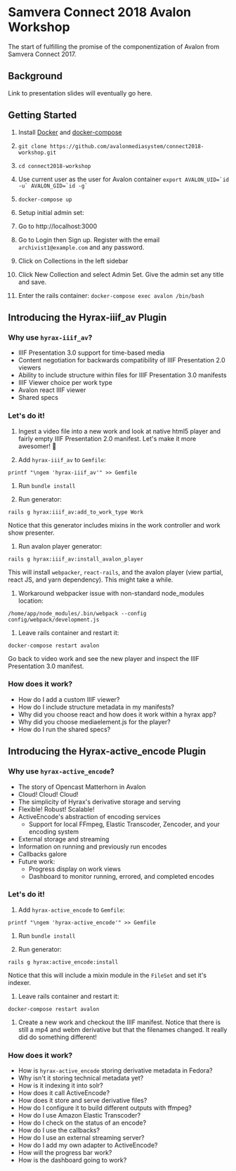 # Samvera Connect 2018 Avalon Workshop

The start of fulfilling the promise of the componentization of Avalon from Samvera Connect 2017.

## Background

Link to presentation slides will eventually go here.

## Getting Started

1. Install [Docker](https://docs.docker.com/engine/installation/) and [docker-compose](https://docs.docker.com/compose/install/)

1. `git clone https://github.com/avalonmediasystem/connect2018-workshop.git`

1.  `cd connect2018-workshop`

1. Use current user as the user for Avalon container `` export AVALON_UID=`id -u` AVALON_GID=`id -g` ``

1. `docker-compose up`

1. Setup initial admin set:
  1. Go to http://localhost:3000

  1. Go to Login then Sign up.  Register with the email `archivist1@example.com` and any password.

  1. Click on Collections in the left sidebar

  1. Click New Collection and select Admin Set.  Give the admin set any title and save.

1. Enter the rails container: `docker-compose exec avalon /bin/bash`

## Introducing the Hyrax-iiif_av Plugin

### Why use `hyrax-iiif_av`?

- IIIF Presentation 3.0 support for time-based media
- Content negotiation for backwards compatibility of IIIF Presentation 2.0 viewers
- Ability to include structure within files for IIIF Presentation 3.0 manifests
- IIIF Viewer choice per work type
- Avalon react IIIF viewer
- Shared specs

### Let's do it!

1. Ingest a video file into a new work and look at native html5 player and fairly empty IIIF Presentation 2.0 manifest.
Let's make it more awesomer! :unicorn:

1. Add `hyrax-iiif_av` to `Gemfile`:
```
printf "\ngem 'hyrax-iiif_av'" >> Gemfile
```

1. Run `bundle install`

1. Run generator:
```
rails g hyrax:iiif_av:add_to_work_type Work
```
Notice that this generator includes mixins in the work controller and work show presenter.

1. Run avalon player generator:
```
rails g hyrax:iiif_av:install_avalon_player
```
This will install `webpacker`, `react-rails`, and the avalon player (view partial, react JS, and yarn dependency).  This might take a while.

1. Workaround webpacker issue with non-standard node_modules location:
```
/home/app/node_modules/.bin/webpack --config config/webpack/development.js
```

1. Leave rails container and restart it:
```
docker-compose restart avalon
```
Go back to video work and see the new player and inspect the IIIF Presentation 3.0 manifest.

### How does it work?

- How do I add a custom IIIF viewer?
- How do I include structure metadata in my manifests?
- Why did you choose react and how does it work within a hyrax app?
- Why did you choose mediaelement.js for the player?
- How do I run the shared specs?


## Introducing the Hyrax-active_encode Plugin

### Why use `hyrax-active_encode`?

- The story of Opencast Matterhorn in Avalon
- Cloud! Cloud! Cloud!
- The simplicity of Hyrax's derivative storage and serving
- Flexible! Robust! Scalable! <insert other buzz words>
- ActiveEncode's abstraction of encoding services
  - Support for local FFmpeg, Elastic Transcoder, Zencoder, and your encoding system
- External storage and streaming
- Information on running and previously run encodes
- Callbacks galore
- Future work:
  - Progress display on work views
  - Dashboard to monitor running, errored, and completed encodes

### Let's do it!

1. Add `hyrax-active_encode` to `Gemfile`:
```
printf "\ngem 'hyrax-active_encode'" >> Gemfile
```

1. Run `bundle install`

1. Run generator:
```
rails g hyrax:active_encode:install
```
Notice that this will include a mixin module in the `FileSet` and set it's indexer.

1. Leave rails container and restart it:
```
docker-compose restart avalon
```

1. Create a new work and checkout the IIIF manifest.  Notice that there is still a mp4 and webm derivative but that the filenames changed.  It really did do something different!

### How does it work?

 - How is `hyrax-active_encode` storing derivative metadata in Fedora?
 - Why isn't it storing technical metadata yet?
 - How is it indexing it into solr?
 - How does it call ActiveEncode?
 - How does it store and serve derivative files?
 - How do I configure it to build different outputs with ffmpeg?
 - How do I use Amazon Elastic Transcoder?
 - How do I check on the status of an encode?
 - How do I use the callbacks?
 - How do I use an external streaming server?
 - How do I add my own adapter to ActiveEncode?
 - How will the progress bar work?
 - How is the dashboard going to work?
